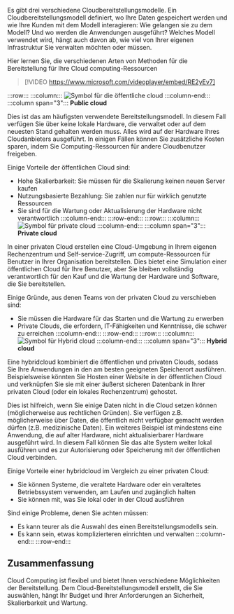 Es gibt drei verschiedene Cloudbereitstellungsmodelle. Ein Cloudbereitstellungsmodell definiert, wo Ihre Daten gespeichert werden und wie Ihre Kunden mit dem Modell interagieren: Wie gelangen sie zu dem Modell? Und wo werden die Anwendungen ausgeführt? Welches Modell verwendet wird, hängt auch davon ab, wie viel von Ihrer eigenen Infrastruktur Sie verwalten möchten oder müssen.

Hier lernen Sie, die verschiedenen Arten von Methoden für die Bereitstellung für Ihre Cloud computing-Ressourcen

> [!VIDEO https://www.microsoft.com/videoplayer/embed/RE2yEv7]

:::row:::
    :::column:::
        ![Symbol für die öffentliche cloud](../media/4-public-cloud.png)
    :::column-end:::
    :::column span="3"::: **Public cloud**

Dies ist das am häufigsten verwendete Bereitstellungsmodell. In diesem Fall verfügen Sie über keine lokale Hardware, die verwaltet oder auf dem neuesten Stand gehalten werden muss. Alles wird auf der Hardware Ihres Cloudanbieters ausgeführt. In einigen Fällen können Sie zusätzliche Kosten sparen, indem Sie Computing-Ressourcen für andere Cloudbenutzer freigeben.

Einige Vorteile der öffentlichen Cloud sind:

- Hohe Skalierbarkeit: Sie müssen für die Skalierung keinen neuen Server kaufen
- Nutzungsbasierte Bezahlung: Sie zahlen nur für wirklich genutzte Ressourcen
- Sie sind für die Wartung oder Aktualisierung der Hardware nicht verantwortlich :::column-end:::
  :::row-end:::
:::row:::
   :::column:::
        ![Symbol für private cloud](../media/4-private-cloud.png)
    :::column-end:::
    :::column span="3"::: **Private cloud**

In einer privaten Cloud erstellen eine Cloud-Umgebung in Ihrem eigenen Rechenzentrum und Self-service-Zugriff, um compute-Ressourcen für Benutzer in Ihrer Organisation bereitstellen. Dies bietet eine Simulation einer öffentlichen Cloud für Ihre Benutzer, aber Sie bleiben vollständig verantwortlich für den Kauf und die Wartung der Hardware und Software, die Sie bereitstellen.

Einige Gründe, aus denen Teams von der privaten Cloud zu verschieben sind:

- Sie müssen die Hardware für das Starten und die Wartung zu erwerben
- Private Clouds, die erfordern, IT-Fähigkeiten und Kenntnisse, die schwer zu erreichen
:::column-end:::
:::row-end:::
 :::row:::
    :::column:::
        ![Symbol für Hybrid cloud](../media/4-hybrid-cloud.png)
    :::column-end:::
    :::column span="3"::: **Hybrid cloud**

Eine hybridcloud kombiniert die öffentlichen und privaten Clouds, sodass Sie Ihre Anwendungen in den am besten geeigneten Speicherort ausführen. Beispielsweise könnten Sie Hosten einer Website in der öffentlichen Cloud und verknüpfen Sie sie mit einer äußerst sicheren Datenbank in Ihrer privaten Cloud (oder ein lokales Rechenzentrum) gehostet.

Dies ist hilfreich, wenn Sie einige Daten nicht in die Cloud setzen können (möglicherweise aus rechtlichen Gründen). Sie verfügen z.B. möglicherweise über Daten, die öffentlich nicht verfügbar gemacht werden dürfen (z.B. medizinische Daten). Ein weiteres Beispiel ist mindestens eine Anwendung, die auf alter Hardware, nicht aktualisierbarer Hardware ausgeführt wird. In diesem Fall können Sie das alte System weiter lokal ausführen und es zur Autorisierung oder Speicherung mit der öffentlichen Cloud verbinden.

Einige Vorteile einer hybridcloud im Vergleich zu einer privaten Cloud:

- Sie können Systeme, die veraltete Hardware oder ein veraltetes Betriebssystem verwenden, am Laufen und zugänglich halten
- Sie können mit, was Sie lokal oder in der Cloud ausführen

Sind einige Probleme, denen Sie achten müssen:

- Es kann teurer als die Auswahl des einen Bereitstellungsmodells sein.
- Es kann sein, etwas komplizierteren einrichten und verwalten :::column-end:::
  :::row-end:::

## <a name="summary"></a>Zusammenfassung

Cloud Computing ist flexibel und bietet Ihnen verschiedene Möglichkeiten der Bereitstellung. Dem Cloud-Bereitstellungsmodell erstellt, die Sie auswählen, hängt Ihr Budget und Ihrer Anforderungen an Sicherheit, Skalierbarkeit und Wartung.